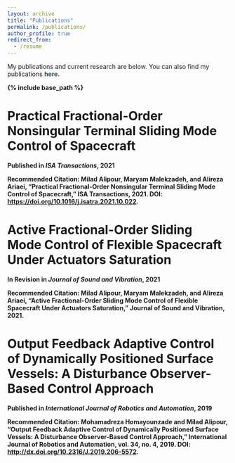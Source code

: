 ```yaml
---
layout: archive
title: "Publications"
permalink: /publications/
author_profile: true
redirect_from:
  - /resume
---
```


My publications and current research are below. You can also find my publications <b><a href="https://scholar.google.com/citations?hl=en&user=PvSW_5sAAAAJ&view_op=list_works&sortby=pubdate" style="text-decoration:none; color:#2F4F4F">here.</a>

{% include base_path %}

Practical Fractional-Order Nonsingular Terminal Sliding Mode Control of Spacecraft
======
**Published** in *ISA Transactions*, 2021

**Recommended Citation:** **Milad Alipour**, Maryam Malekzadeh, and Alireza Ariaei, “Practical Fractional-Order Nonsingular Terminal Sliding Mode Control of Spacecraft,” ISA Transactions, 2021. DOI: <b><a href="https://doi.org/10.1016/j.isatra.2021.10.022" style="text-decoration:none; color:#2F4F4F">https://doi.org/10.1016/j.isatra.2021.10.022</a>.

Active Fractional-Order Sliding Mode Control of Flexible Spacecraft Under Actuators Saturation
======
**In Revision** in *Journal of Sound and Vibration*, 2021

**Recommended Citation:** **Milad Alipour**, Maryam Malekzadeh, and Alireza Ariaei, “Active Fractional-Order Sliding Mode Control of Flexible Spacecraft Under Actuators Saturation,” Journal of Sound and Vibration, 2021.

Output Feedback Adaptive Control of Dynamically Positioned Surface Vessels: A Disturbance Observer-Based Control Approach
======
**Published** in *International Journal of Robotics and Automation*, 2019

**Recommended Citation:** Mohamadreza Homayounzade and **Milad Alipour**, “Output Feedback Adaptive Control of Dynamically Positioned Surface Vessels: A Disturbance Observer-Based Control Approach,” International Journal of Robotics and Automation, vol. 34, no. 4, 2019. DOI: <b><a href="http://dx.doi.org/10.2316/J.2019.206-5572" style="text-decoration:none; color:#2F4F4F">http://dx.doi.org/10.2316/J.2019.206-5572</a>.
